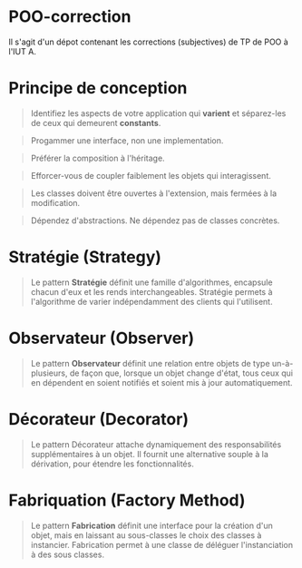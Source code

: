 # POO-correction

Il s'agit d'un dépot contenant les corrections (subjectives) de TP de POO à l'IUT A.

# Principe de conception


> Identifiez les aspects de votre application qui **varient** et
  séparez-les de ceux qui demeurent **constants**.
  
> Progammer une interface, non une implementation.

> Préférer la composition à l'héritage.

> Efforcer-vous de coupler faiblement les objets qui interagissent.

> Les classes doivent être ouvertes à l'extension, mais fermées à la modification.

> Dépendez d'abstractions. Ne dépendez pas de classes concrètes.

# Stratégie (Strategy)

> Le pattern **Stratégie** définit une famille d'algorithmes, encapsule chacun d'eux et les rends interchangeables.
Stratégie permets à l'algorithme de varier indépendamment des clients qui l'utilisent.

# Observateur (Observer)

> Le pattern **Observateur** définit une relation entre objets de type un-à-plusieurs, de façon que,
lorsque un objet change d'état, tous ceux qui en dépendent en soient notifiés et soient mis à jour automatiquement.

# Décorateur (Decorator)

> Le pattern Décorateur attache dynamiquement des responsabilités supplémentaires à un objet. Il fournit
une alternative souple à la dérivation, pour étendre les fonctionnalités.

# Fabriquation (Factory Method)

> Le pattern **Fabrication** définit une interface pour la création d'un objet, mais en laissant au sous-classes le choix des classes à instancier. Fabrication permet à une classe de déléguer l'instanciation à des sous classes.

